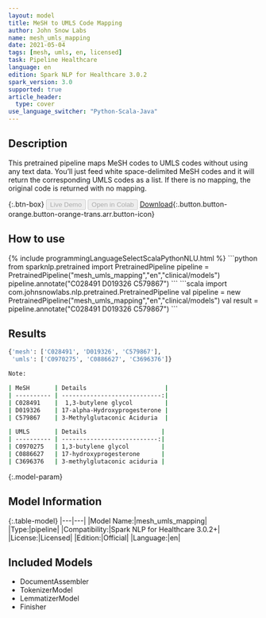 ```yaml
---
layout: model
title: MeSH to UMLS Code Mapping
author: John Snow Labs
name: mesh_umls_mapping
date: 2021-05-04
tags: [mesh, umls, en, licensed]
task: Pipeline Healthcare
language: en
edition: Spark NLP for Healthcare 3.0.2
spark_version: 3.0
supported: true
article_header:
  type: cover
use_language_switcher: "Python-Scala-Java"
---
```


## Description

This pretrained pipeline maps MeSH codes to UMLS codes without using any text data. You’ll just feed white space-delimited MeSH codes and it will return the corresponding UMLS codes as a list. If there is no mapping, the original code is returned with no mapping.

{:.btn-box}
<button class="button button-orange" disabled>Live Demo</button>
<button class="button button-orange" disabled>Open in Colab</button>
[Download](https://s3.amazonaws.com/auxdata.johnsnowlabs.com/clinical/models/mesh_umls_mapping_en_3.0.2_3.0_1620134296251.zip){:.button.button-orange.button-orange-trans.arr.button-icon}

## How to use



<div class="tabs-box" markdown="1">
{% include programmingLanguageSelectScalaPythonNLU.html %}
```python
from sparknlp.pretrained import PretrainedPipeline 
pipeline = PretrainedPipeline("mesh_umls_mapping","en","clinical/models")
pipeline.annotate("C028491 D019326 C579867")
```
```scala
import com.johnsnowlabs.nlp.pretrained.PretrainedPipeline
val pipeline = new PretrainedPipeline("mesh_umls_mapping","en","clinical/models")
val result = pipeline.annotate("C028491 D019326 C579867")
```
</div>

## Results

```bash
{'mesh': ['C028491', 'D019326', 'C579867'],
 'umls': ['C0970275', 'C0886627', 'C3696376']}

Note:

| MeSH       | Details                      | 
| ---------- | ----------------------------:|
| C028491    |  1,3-butylene glycol         |
| D019326    | 17-alpha-Hydroxyprogesterone |
| C579867    | 3-Methylglutaconic Aciduria  |

| UMLS       | Details                     |
| ---------- | ---------------------------:|
| C0970275   | 1,3-butylene glycol         |
| C0886627   | 17-hydroxyprogesterone      |
| C3696376   | 3-methylglutaconic aciduria |
```

{:.model-param}
## Model Information

{:.table-model}
|---|---|
|Model Name:|mesh_umls_mapping|
|Type:|pipeline|
|Compatibility:|Spark NLP for Healthcare 3.0.2+|
|License:|Licensed|
|Edition:|Official|
|Language:|en|

## Included Models

- DocumentAssembler
- TokenizerModel
- LemmatizerModel
- Finisher